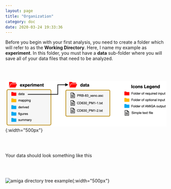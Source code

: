 ```yaml
---
layout: page
title: "Organization"
category: doc
date: 2020-03-24 19:33:36
---
```


Before you begin with your first analysis, you need to create a folder which will refer to as the __Working Directory__. Here, I name my example as __experiment__. In this folder, you must have a __data__ sub-folder where you will save all of your data files that need to be analyzed.

<br /><br />

![amiga directory tree example](../assets/img/amiga_directory_tree_simple.png){:width="500px"}
<!--- ![amiga directory tree example](../assets/img/amiga_directory_tree_simple.png){:class="img-responsive"} --->

<br /><br />

Your data should look something like this

<br /><br />

![amiga directory tree example](../assets/img/example_data_file){:width="500px"}
<!--- ![amiga directory tree example](../assets/img/amiga_directory_tree_simple.png){:class="img-responsive"} --->

<br /><br />
